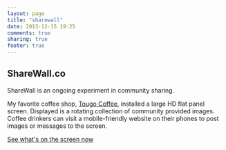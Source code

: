 ```yaml
---
layout: page
title: "sharewall"
date: 2013-12-15 19:25
comments: true
sharing: true
footer: true
---
```


## ShareWall.co

ShareWall is an ongoing experiment in community sharing.

My favorite coffee shop, [Tougo Coffee](http://tougocoffee.com/), installed a large HD flat panel screen. Displayed is a rotating collection of community provided images. Coffee drinkers can visit a mobile-friendly website on their phones to post images or messages to the screen.

[See what's on the screen now](http://sharewall.co/wall)
